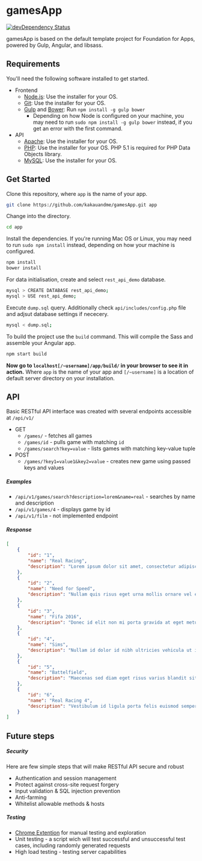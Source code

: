 # gamesApp

[![devDependency Status](https://david-dm.org/zurb/foundation-apps-template/dev-status.svg)](https://david-dm.org/zurb/foundation-apps-template#info=devDependencies)

gamesApp is based on the default template project for Foundation for Apps, powered by Gulp, Angular, and libsass.


## Requirements

You'll need the following software installed to get started.

  - Frontend
    - [Node.js](http://nodejs.org): Use the installer for your OS.
    - [Git](http://git-scm.com/downloads): Use the installer for your OS.
    - [Gulp](http://gulpjs.com/) and [Bower](http://bower.io): Run `npm install -g gulp bower`
      - Depending on how Node is configured on your machine, you may need to run `sudo npm install -g gulp bower` instead, if you get an error with the first command.
  - API
    - [Apache](http://www.apache.org/): Use the installer for your OS.
    - [PHP](http://php.net/downloads.php): Use the installer for your OS. PHP 5.1 is required for PHP Data Objects library.
    - [MySQL](https://www.mysql.com/downloads/): Use the installer for your OS.

## Get Started

Clone this repository, where `app` is the name of your app.

```bash
git clone https://github.com/kakauandme/gamesApp.git app
```

Change into the directory.

```bash
cd app
```

Install the dependencies. If you're running Mac OS or Linux, you may need to run `sudo npm install` instead, depending on how your machine is configured.

```bash
npm install
bower install
```

For data initialisation, create and select `rest_api_demo` database.

```bash
mysql > CREATE DATABASE rest_api_demo;
mysql > USE rest_api_demo;
```

Execute `dump.sql` query. Additionally check `api/includes/config.php` file and adjsut database settings if nececery.


```bash
mysql < dump.sql;
```


To build the project  use the `build` command. This will compile the Sass and assemble your Angular app. 

```bash
npm start build
```
**Now go to `localhost[/~username]/app/build/` in your browser to see it in action.** Where `app` is the name of your app and `[/~username]` is a location of default server directory on your installation.

## API

Basic RESTful API interface was created with several endpoints accessible at `/api/v1/`
  - GET
    - `/games/` - fetches all games  
    - `/games/id` - pulls game with matching `id`
    - `/games/search?key=value` - lists games with matching key-value tuple 
  - POST
  	- `/games/?key1=value1&key2=value` - creates new game using passed keys and values

##### Examples
  - `/api/v1/games/search?description=lorem&name=real` - searches by name and description
  - `/api/v1/games/4` - displays game by id
  - `/api/v1/film` - not implemented endpoint

##### Response
```json
[
    {
        "id": "1",
        "name": "Real Racing",
        "description": "Lorem ipsum dolor sit amet, consectetur adipiscing elit. Duis mollis, est non commodo luctus, nisi erat porttitor ligula, eget lacinia odio sem nec elit. Morbi leo risus, porta ac consectetur ac, vestibulum at eros."
    },
    {
        "id": "2",
        "name": "Need for Speed",
        "description": "Nullam quis risus eget urna mollis ornare vel eu leo. Vestibulum id ligula porta felis euismod semper."
    },
    {
        "id": "3",
        "name": "Fifa 2016",
        "description": "Donec id elit non mi porta gravida at eget metus."
    },
    {
        "id": "4",
        "name": "Sims",
        "description": "Nullam id dolor id nibh ultricies vehicula ut id elit."
    },
    {
        "id": "5",
        "name": "Battelfield",
        "description": "Maecenas sed diam eget risus varius blandit sit amet non magna. Integer posuere erat a ante venenatis dapibus posuere velit aliquet. Lorem ipsum dolor sit amet, consectetur adipiscing elit."
    },
    {
        "id": "6",
        "name": "Real Racing 4",
        "description": "Vestibulum id ligula porta felis euismod semper. Aenean lacinia bibendum nulla sed consectetur. Donec sed odio dui."
    }
]
```


## Future steps

##### Security

Here are few simple steps that will make RESTful API secure and robust
 - Authentication and session management
 - Protect against cross-site request forgery
 - Input validation & SQL injection prevention
 - Anti-farming
 - Whitelist allowable methods & hosts


##### Testing

  - [Chrome Extention](https://chrome.google.com/webstore/detail/advanced-rest-client/hgmloofddffdnphfgcellkdfbfbjeloo) for manual testing and exploration
  - Unit testing - a script wich will test successful and unsuccessful test cases, including randomly generated requests
  - High load testing - testing server capabilities










